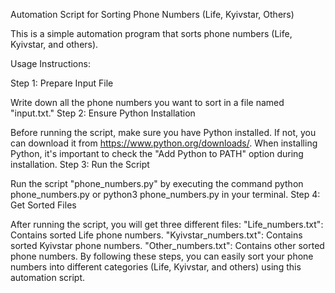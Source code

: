 Automation Script for Sorting Phone Numbers (Life, Kyivstar, Others)

This is a simple automation program that sorts phone numbers (Life, Kyivstar, and others).

Usage Instructions:

Step 1: Prepare Input File

Write down all the phone numbers you want to sort in a file named "input.txt."
Step 2: Ensure Python Installation

Before running the script, make sure you have Python installed. If not, you can download it from https://www.python.org/downloads/. When installing Python, it's important to check the "Add Python to PATH" option during installation.
Step 3: Run the Script

Run the script "phone_numbers.py" by executing the command python phone_numbers.py or python3 phone_numbers.py in your terminal.
Step 4: Get Sorted Files

After running the script, you will get three different files:
"Life_numbers.txt": Contains sorted Life phone numbers.
"Kyivstar_numbers.txt": Contains sorted Kyivstar phone numbers.
"Other_numbers.txt": Contains other sorted phone numbers.
By following these steps, you can easily sort your phone numbers into different categories (Life, Kyivstar, and others) using this automation script.
